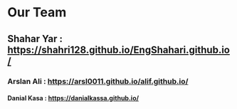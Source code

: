 # Our Team
## Shahar Yar : https://shahri128.github.io/EngShahari.github.io/
### Arslan Ali : https://arsl0011.github.io/alif.github.io/
#### Danial Kasa : https://danialkassa.github.io/
